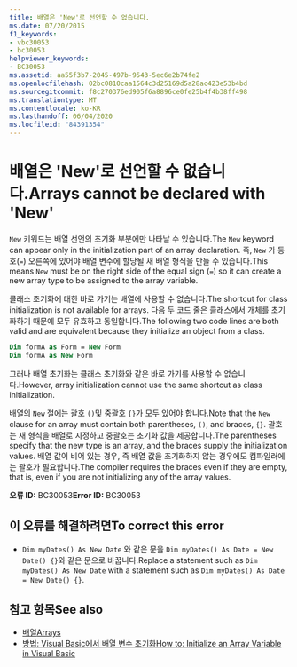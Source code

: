 ```yaml
---
title: 배열은 'New'로 선언할 수 없습니다.
ms.date: 07/20/2015
f1_keywords:
- vbc30053
- bc30053
helpviewer_keywords:
- BC30053
ms.assetid: aa55f3b7-2045-497b-9543-5ec6e2b74fe2
ms.openlocfilehash: 02bc0810caa1564c3d25169d5a28ac423e53b4bd
ms.sourcegitcommit: f8c270376ed905f6a8896ce0fe25b4f4b38ff498
ms.translationtype: MT
ms.contentlocale: ko-KR
ms.lasthandoff: 06/04/2020
ms.locfileid: "84391354"
---
```

# <a name="arrays-cannot-be-declared-with-new"></a><span data-ttu-id="5b1ba-102">배열은 'New'로 선언할 수 없습니다.</span><span class="sxs-lookup"><span data-stu-id="5b1ba-102">Arrays cannot be declared with 'New'</span></span>

<span data-ttu-id="5b1ba-103">`New` 키워드는 배열 선언의 초기화 부분에만 나타날 수 있습니다.</span><span class="sxs-lookup"><span data-stu-id="5b1ba-103">The `New` keyword can appear only in the initialization part of an array declaration.</span></span> <span data-ttu-id="5b1ba-104">즉, `New` 가 등호(`=`) 오른쪽에 있어야 배열 변수에 할당될 새 배열 형식을 만들 수 있습니다.</span><span class="sxs-lookup"><span data-stu-id="5b1ba-104">This means `New` must be on the right side of the equal sign (`=`) so it can create a new array type to be assigned to the array variable.</span></span>

<span data-ttu-id="5b1ba-105">클래스 초기화에 대한 바로 가기는 배열에 사용할 수 없습니다.</span><span class="sxs-lookup"><span data-stu-id="5b1ba-105">The shortcut for class initialization is not available for arrays.</span></span> <span data-ttu-id="5b1ba-106">다음 두 코드 줄은 클래스에서 개체를 초기화하기 때문에 모두 유효하고 동일합니다.</span><span class="sxs-lookup"><span data-stu-id="5b1ba-106">The following two code lines are both valid and are equivalent because they initialize an object from a class.</span></span>

```vb
Dim formA as Form = New Form
Dim formA as New Form
```

<span data-ttu-id="5b1ba-107">그러나 배열 초기화는 클래스 초기화와 같은 바로 가기를 사용할 수 없습니다.</span><span class="sxs-lookup"><span data-stu-id="5b1ba-107">However, array initialization cannot use the same shortcut as class initialization.</span></span>

<span data-ttu-id="5b1ba-108">배열의 `New` 절에는 괄호 `()`및 중괄호 `{}`가 모두 있어야 합니다.</span><span class="sxs-lookup"><span data-stu-id="5b1ba-108">Note that the `New` clause for an array must contain both parentheses, `()`, and braces, `{}`.</span></span> <span data-ttu-id="5b1ba-109">괄호는 새 형식을 배열로 지정하고 중괄호는 초기화 값을 제공합니다.</span><span class="sxs-lookup"><span data-stu-id="5b1ba-109">The parentheses specify that the new type is an array, and the braces supply the initialization values.</span></span> <span data-ttu-id="5b1ba-110">배열 값이 비어 있는 경우, 즉 배열 값을 초기화하지 않는 경우에도 컴파일러에는 괄호가 필요합니다.</span><span class="sxs-lookup"><span data-stu-id="5b1ba-110">The compiler requires the braces even if they are empty, that is, even if you are not initializing any of the array values.</span></span>

<span data-ttu-id="5b1ba-111">**오류 ID:** BC30053</span><span class="sxs-lookup"><span data-stu-id="5b1ba-111">**Error ID:** BC30053</span></span>

## <a name="to-correct-this-error"></a><span data-ttu-id="5b1ba-112">이 오류를 해결하려면</span><span class="sxs-lookup"><span data-stu-id="5b1ba-112">To correct this error</span></span>

- <span data-ttu-id="5b1ba-113">`Dim myDates() As New Date` 와 같은 문을 `Dim myDates() As Date = New Date() {}`와 같은 문으로 바꿉니다.</span><span class="sxs-lookup"><span data-stu-id="5b1ba-113">Replace a statement such as `Dim myDates() As New Date` with a statement such as `Dim myDates() As Date = New Date() {}`.</span></span>

## <a name="see-also"></a><span data-ttu-id="5b1ba-114">참고 항목</span><span class="sxs-lookup"><span data-stu-id="5b1ba-114">See also</span></span>

- [<span data-ttu-id="5b1ba-115">배열</span><span class="sxs-lookup"><span data-stu-id="5b1ba-115">Arrays</span></span>](../programming-guide/language-features/arrays/index.md)
- [<span data-ttu-id="5b1ba-116">방법: Visual Basic에서 배열 변수 초기화</span><span class="sxs-lookup"><span data-stu-id="5b1ba-116">How to: Initialize an Array Variable in Visual Basic</span></span>](../programming-guide/language-features/arrays/how-to-initialize-an-array-variable.md)
